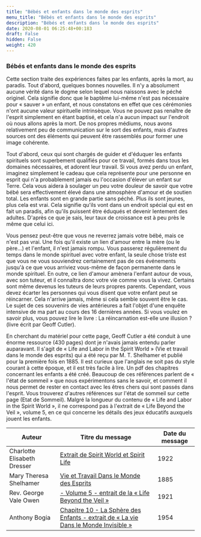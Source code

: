 ```yaml
---
title: "Bébés et enfants dans le monde des esprits"
menu_title: "Bébés et enfants dans le monde des esprits"
description: "Bébés et enfants dans le monde des esprits"
date: 2020-08-01 06:25:48+00:183
draft: False
hidden: False
weight: 420
---
```

### Bébés et enfants dans le monde des esprits

Cette section traite des expériences faites par les enfants, après la mort, au paradis. Tout d'abord, quelques bonnes nouvelles. Il n'y a absolument aucune vérité dans le dogme selon lequel nous naissons avec le péché originel. Cela signifie donc que le baptême lui-même n'est pas nécessaire pour « sauver » un enfant, et nous constatons en effet que ces cérémonies n'ont aucune valeur spirituelle intrinsèque. Vous ne pouvez pas renaître de l'esprit simplement en étant baptisé, et cela n'a aucun impact sur l'endroit où nous allons après la mort. De nos propres médiums, nous avons relativement peu de communication sur le sort des enfants, mais d'autres sources ont des éléments qui peuvent être rassemblés pour former une image cohérente.

Tout d'abord, ceux qui sont chargés de guider et d'éduquer les enfants spirituels sont superbement qualifiés pour ce travail, formés dans tous les domaines nécessaires, et adorent leur travail. Si vous avez perdu un enfant, imaginez simplement le cadeau que cela représente pour une personne en esprit qui n'a probablement jamais eu l'occasion d'élever un enfant sur Terre. Cela vous aidera à soulager un peu votre douleur de savoir que votre bébé sera effectivement élevé dans une atmosphère d'amour et de soutien total. Les enfants sont en grande partie sans péché. Plus ils sont jeunes, plus cela est vrai. Cela signifie qu'ils vont dans un endroit spécial qui est en fait un paradis, afin qu'ils puissent être éduqués et devenir lentement des adultes. D'après ce que je sais, leur taux de croissance est à peu près le même que celui ici.

Vous pensez peut-être que vous ne reverrez jamais votre bébé, mais ce n'est pas vrai. Une fois qu'il existe un lien d'amour entre la mère (ou le père...) et l'enfant, il n'est jamais rompu. Vous passerez régulièrement du temps dans le monde spirituel avec votre enfant, la seule chose triste est que vous ne vous souviendrez certainement pas de ces événements jusqu'à ce que vous arriviez vous-même de façon permanente dans le monde spirituel. En outre, ce lien d'amour amènera l'enfant autour de vous, avec son tuteur, et il connaîtra donc votre vie comme vous la vivez. Certains sont même devenus les tuteurs de leurs propres parents. Cependant, vous devez écarter les personnes qui vous disent que votre enfant peut se réincarner. Cela n'arrive jamais, même si cela semble souvent être le cas. Le sujet de ces souvenirs de vies antérieures a fait l'objet d'une enquête intensive de ma part au cours des 16 dernières années. Si vous voulez en savoir plus, vous pouvez lire le livre : La réincarnation est-elle une illusion ? (livre écrit par Geoff Cutler).

En cherchant du matériel pour cette page, Geoff Cutler a été conduit à une énorme ressource (430 pages) dont je n'avais jamais entendu parler auparavant. Il s'agit de « Life and Labor in the Spirit World » (Vie et travail dans le monde des esprits) qui a été reçu par M. T. Shelhamer et publié pour la première fois en 1885. Il est curieux que l'anglais ne soit pas du style courant à cette époque, et il est très facile à lire. Un pdf des chapitres concernant les enfants a été créé. Beaucoup de ces références parlent de « l'état de sommeil » que nous expérimentons sans le savoir, et comment il nous permet de rester en contact avec les êtres chers qui sont passés dans l'esprit. Vous trouverez d'autres références sur l'état de sommeil sur cette page (Etat de Sommeil). Malgré la longueur du contenu de « Life and Labor in the Spirit World », il ne correspond pas à l'extrait de « Life Beyond the Veil », volume 5, en ce qui concerne les détails des jeux éducatifs auxquels jouent les enfants.

**Auteur** | **Titre du message** | **Date du message**  
---|---|---
Charlotte Elisabeth Dresser | [Extrait de Spirit World et Spirit Life](/7-fr-life-after-death/7-8-1-fr-bringing-up-spirit-children/) | 1922
Mary Theresa Shelhamer | [Vie et Travail Dans le Monde des Esprits](/7-fr-life-after-death/7-8-2-fr-chapters-17-18-19-from-life-and-labor-in-the-spirit-world/) | 1885
Rev. George Vale Owen | [ - Volume 5 - entrait de la « Life Beyond the Veil »](/7-fr-life-after-death/7-8-3-fr-chapters-6-7-from-life-beyond-the-veil-volume-5/) | 1921
Anthony Bogia | [Chapitre 10 - La Sphère des Enfants - extrait de « La vie Dans le Monde Invisible »](/7-fr-life-after-death/7-8-4-fr-chapter-10-from-life-in-the-world-unseen/) | 1954
